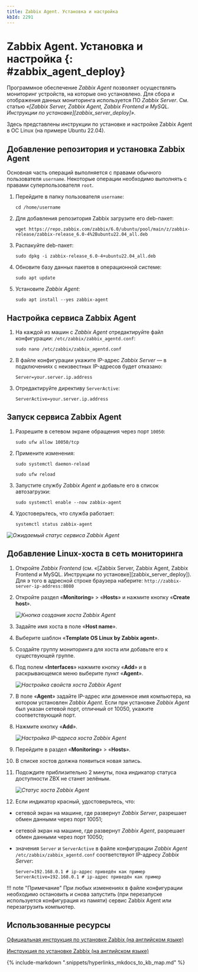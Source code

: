 ```yaml
---
title: Zabbix Agent. Установка и настройка
kbId: 2291
---
```


# Zabbix Agent. Установка и настройка {: #zabbix_agent_deploy}

Программное обеспечение *Zabbix Agent* позволяет осуществлять мониторинг устройств, на которые оно установлено. Для сбора и отображения данных мониторинга используется ПО *Zabbix Server*. См. статью _«[Zabbix Server, Zabbix Agent, Zabbix Frontend и MySQL. Инструкции по установке][zabbix_server_deploy]»_.

Здесь представлены инструкции по установке и настройке Zabbix Agent в ОС Linux (на примере Ubuntu 22.04).

## Добавление репозитория и установка Zabbix Agent

Основная часть операций выполняется с правами обычного пользователя `username`. Некоторые операции необходимо выполнять с правами суперпользователя `root`.

1. Перейдите в папку пользователя `username`:

    ```
    cd /home/username
    ```

2. Для добавления репозитория Zabbix загрузите его deb-пакет:

    ```
    wget https://repo.zabbix.com/zabbix/6.0/ubuntu/pool/main/z/zabbix-release/zabbix-release_6.0-4%2Bubuntu22.04_all.deb
    ```

3. Распакуйте deb-пакет:

    ```
    sudo dpkg -i zabbix-release_6.0-4+ubuntu22.04_all.deb
    ```

4. Обновите базу данных пакетов в операционной системе:

    ```
    sudo apt update
    ```

5. Установите *Zabbix Agent*:

    ```
    sudo apt install --yes zabbix-agent
    ```

## Настройка сервиса Zabbix Agent

1. На каждой из машин с *Zabbix Agent* отредактируйте файл конфигурации: `/etc/zabbix/zabbix_agentd.conf`:

    ```
    sudo nano /etc/zabbix/zabbix_agentd.conf
    ```

2. В файле конфигурации укажите IP-адрес *Zabbix Server* — в подключениях с неизвестных IP-адресов будет отказано:

    ```
    Server=your.server.ip.address
    ```

3. Отредактируйте директиву `ServerActive`:

    ```
    ServerActive=your.server.ip.address
    ```

## Запуск сервиса Zabbix Agent

1. Разрешите в сетевом экране обращения через порт `10050`:

    ```
    sudo ufw allow 10050/tcp
    ```

2. Примените изменения:

    ```
    sudo systemctl daemon-reload

    sudo ufw reload
    ```

3. Запустите службу *Zabbix Agent* и добавьте его в список автозагрузки:

    ```
    sudo systemctl enable --now zabbix-agent
    ```

4. Удостоверьтесь, что служба работает:

    ```
    systemctl status zabbix-agent 
    ```

_![Ожидаемый статус сервиса Zabbix Agent](https://kb.comindware.ru/assets/img_63ad99c681d0a.png)_

## Добавление Linux-хоста в сеть мониторинга

1. Откройте *Zabbix Frontend* (см. «[Zabbix Server, Zabbix Agent, Zabbix Frontend и MySQL. Инструкции по установке][zabbix_server_deploy]). Для э того в адресной строке браузера наберите: `http://zabbix-server-ip-address:8080`

2. Откройте раздел «**Monitoring**» > «**Hosts**» и нажмите кнопку «**Create host**».

    _![Кнопка создания хоста Zabbix Agent](https://kb.comindware.ru/assets/img_63ad9a5b84655.png)_

3. Задайте имя хоста в поле «**Host name**».
4. Выберите шаблон «**Template OS Linux by Zabbix agent**».
5. Создайте группу мониторинга для хоста или добавьте его к существующей группе.
6. Под полем «**Interfaces**» нажмите кнопку «**Add**» и в раскрывающемся меню выберите пункт «**Agent**».

    _![Настройка свойств хоста Zabbix Agent](https://kb.comindware.ru/assets/img_63ad9b483a473.png)_

7. В поле «**Agent**» задайте IP-адрес или доменное имя компьютера, на котором установлен *Zabbix Agent*. Если при установке *Zabbix Agent* был указан сетевой порт, отличный от 10050, укажите соответствующий порт.

8. Нажмите кнопку «**Add**».

    _![Настройка IP-адреса хоста Zabbix Agent](https://kb.comindware.ru/assets/img_63ad9b9235b26.png)_

9. Перейдите в раздел «**Monitoring**» > «**Hosts**».
10. В списке хостов должна появиться новая запись.
11. Подождите приблизительно 2 минуты, пока индикатор статуса доступности ZBX не станет зелёным.

    _![Статус хоста Zabbix Agent](https://kb.comindware.ru/assets/img_63ad999c17b2e.png)_

12. Если индикатор красный, удостоверьтесь, что:

- сетевой экран на машине, где развернут *Zabbix Server*, разрешает обмен данными через порт 10051;
- сетевой экран на машине, где развернут *Zabbix Agent*, разрешает обмен данными через порт 10050;
- значения `Server` и `ServerActive` в файле конфигурации *Zabbix Agent* `/etc/zabbix/zabbix_agentd.conf` соответствуют IP-адресу *Zabbix Server*:

    ```
    Server=192.168.0.1 # ip-адрес приведён как пример
    ServerActive=192.168.0.1 # ip-адрес приведён как пример
    ```

!!! note "Примечание"
    При любых изменениях в файле конфигурации необходимо остановить и снова запустить (при перезапуске используется конфигурация из памяти) сервис Zabbix Agent или перезагрузить компьютер.

## Использованные ресурсы

[Официальная инструкция по установке Zabbix (на английском языке)](https://www.zabbix.com/documentation/current/en/manual/installation/install#installing-zabbix-daemons)

[Инструкция по установке Zabbix (на английском языке)](https://subscription.packtpub.com/book/networking-and-servers/9781784397586/1/ch01lvl1sec09/agent-installation-and-configuration)

{% include-markdown ".snippets/hyperlinks_mkdocs_to_kb_map.md" %}
